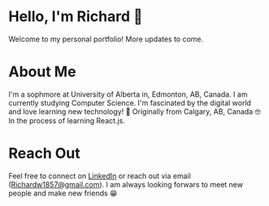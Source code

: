 # Hello, I'm Richard 👋
Welcome to my personal portfolio! More updates to come.
# About Me
I'm a sophmore at University of Alberta in, Edmonton, AB, Canada. I am currently studying Computer Science. I'm fascinated by the digital world and love learning new technology!
📍 Originally from Calgary, AB, Canada
🤓 In the process of learning React.js.
# Reach Out
Feel free to connect on [LinkedIn](https://www.linkedin.com/in/richard-wu-3a514b203/) or reach out via email (Richardw1857@gmail.com). I am always  looking forwars to meet new people and make new friends 😁
